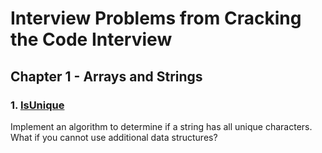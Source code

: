 # Interview Problems from Cracking the Code Interview

## Chapter 1 - Arrays and Strings

### 1. [IsUnique](./Unique.java)

Implement an algorithm to determine if a string has all unique characters. What if you cannot use additional data structures?
